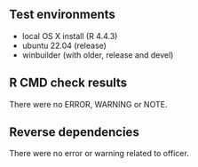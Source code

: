 ## Test environments

- local OS X install (R 4.4.3)
- ubuntu 22.04 (release)
- winbuilder (with older, release and devel) 

## R CMD check results

There were no ERROR, WARNING or NOTE.

## Reverse dependencies

There were no error or warning related to officer.
